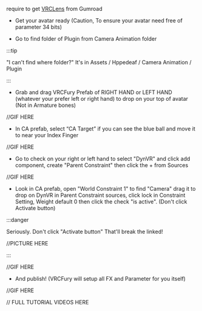require to get [VRCLens](https://hirabiki.gumroad.com/l/rpnel) from Gumroad

- Get your avatar ready (Caution, To ensure your avatar need free of parameter 34 bits)

- Go to find folder of Plugin from Camera Animation folder

:::tip

"I can't find where folder?"
It's in Assets / Hppedeaf / Camera Animation / Plugin

:::

- Grab and drag VRCFury Prefab of RIGHT HAND or LEFT HAND (whatever your prefer left or right hand) to drop on your top of avatar (Not in Armature bones)

//GIF HERE

- In CA prefab, select “CA Target” if you can see the blue ball and move it to near your Index Finger

//GIF HERE

- Go to check on your right or left hand to select "DynVR" and click add component, create "Parent Constraint" then click the + from Sources

//GIF HERE

- Look in CA prefab, open "World Constraint 1" to find "Camera" drag it to drop on DynVR in Parent Constraint sources, click lock in Constraint Setting, Weight default 0 then click the check "is active". (Don't click Activate button)

:::danger

Seriously. Don't click "Activate button" That'll break the linked!<p></p>
//PICTURE HERE

:::

//GIF HERE

- And publish! (VRCFury will setup all FX and Parameter for you itself)

//GIF HERE

// FULL TUTORIAL VIDEOS HERE